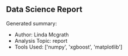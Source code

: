 ## Data Science Report

Generated summary:

- Author: Linda Mcgrath
- Analysis Topic: report
- Tools Used: ['numpy', 'xgboost', 'matplotlib']
